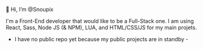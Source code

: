👋 Hi, I’m @Snoupix

I'm a Front-End developer that would like to be a Full-Stack one. I am using React, Sass, Node JS (& NPM), LUA, and HTML/CSS/JS for my main projets.

- I have no public repo yet because my public projects are in standby -
